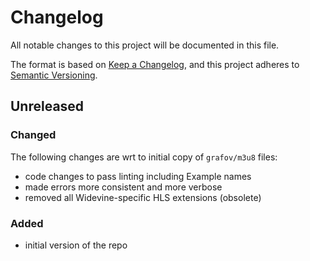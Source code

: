 # Changelog

All notable changes to this project will be documented in this file.

The format is based on [Keep a Changelog](https://keepachangelog.com/en/1.0.0/),
and this project adheres to [Semantic Versioning](https://semver.org/spec/v2.0.0.html).

## Unreleased

### Changed

The following changes are wrt to initial copy of `grafov/m3u8` files: 

- code changes to pass linting including Example names
- made errors more consistent and more verbose
- removed all Widevine-specific HLS extensions (obsolete)

### Added

- initial version of the repo
